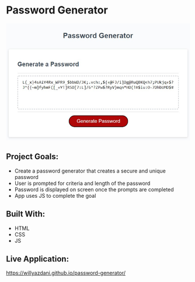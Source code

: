 # Password Generator

![password-generator](Develop/Assets/pass-gen.jpg)

## Project Goals:
- Create a password generator that creates a secure and unique password
- User is prompted for criteria and length of the password
- Password is displayed on screen once the prompts are completed
- App uses JS to complete the goal

## Built With:
- HTML
- CSS
- JS

## Live Application:
https://willyazdani.github.io/password-generator/
